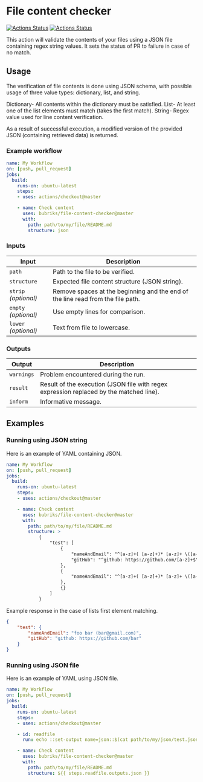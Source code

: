 # File content checker

[![Actions Status](https://github.com/bubriks/file-content-checker/workflows/Lint/badge.svg)](https://github.com/bubriks/file-content-checker/actions)
[![Actions Status](https://github.com/bubriks/file-content-checker/workflows/Integration%20Test/badge.svg)](https://github.com/bubriks/file-content-checker/actions)

This action will validate the contents of your files using a JSON file containing regex string values. It sets the status of PR to failure in case of no match.

## Usage

The verification of file contents is done using JSON schema, with possible usage of three value types: dictionary, list, and string.

Dictionary- All contents within the dictionary must be satisfied.
List- At least one of the list elements must match (takes the first match).
String- Regex value used for line content verification.

As a result of successful execution, a modified version of the provided JSON (containing retrieved data) is returned.

### Example workflow

```yaml
name: My Workflow
on: [push, pull_request]
jobs:
  build:
    runs-on: ubuntu-latest
    steps:
    - uses: actions/checkout@master

    - name: Check content
      uses: bubriks/file-content-checker@master
      with:
        path: path/to/my/file/README.md
        structure: json
```

### Inputs

| Input                                             | Description                                        |
|------------------------------------------------------|-----------------------------------------------|
| `path`  | Path to the file to be verified.    |
| `structure` | Expected file content structure (JSON string).    |
| `strip` _(optional)_  | Remove spaces at the beginning and the end of the line read from the file path.    |
| `empty` _(optional)_  | Use empty lines for comparison.    |
| `lower` _(optional)_  | Text from file to lowercase.    |

### Outputs

| Output                                             | Description                                        |
|------------------------------------------------------|-----------------------------------------------|
| `warnings`  | Problem encountered during the run.    |
| `result`  | Result of the execution (JSON file with regex expression replaced by the matched line).    |
| `inform`  | Informative message.    |

## Examples

### Running using JSON string

Here is an example of YAML containing JSON.

```yaml
name: My Workflow
on: [push, pull_request]
jobs:
  build:
    runs-on: ubuntu-latest
    steps:
    - uses: actions/checkout@master

    - name: Check content
      uses: bubriks/file-content-checker@master
      with:
        path: path/to/my/file/README.md
        structure: >
            {
                "test": [
                    {
                        "nameAndEmail": "^[a-z]+( [a-z]+)* [a-z]+ \([a-z]+@gmail.com\)$",
                        "gitHub": "^github: https://github.com/[a-z]+$"
                    },
                    {
                        "nameAndEmail": "^[a-z]+( [a-z]+)* [a-z]+ \([a-z]+@gmail.com\)$"
                    },
                    {}
                ]
            }
```

Example response in the case of lists first element matching.


```json
{
    "test": {
        "nameAndEmail": "foo bar (bar@gmail.com)", 
        "gitHub": "github: https://github.com/bar"
    }
}
```

### Running using JSON file

Here is an example of YAML using JSON file.

```yaml
name: My Workflow
on: [push, pull_request]
jobs:
  build:
    runs-on: ubuntu-latest
    steps:
    - uses: actions/checkout@master

    - id: readfile
      run: echo ::set-output name=json::$(cat path/to/my/json/test.json)

    - name: Check content
      uses: bubriks/file-content-checker@master
      with:
        path: path/to/my/file/README.md
        structure: ${{ steps.readfile.outputs.json }}
```